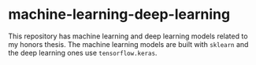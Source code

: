 # machine-learning-deep-learning

This repository has machine learning and deep learning models related to my honors thesis.  The machine learning models are built with <code>sklearn</code> and the deep learning ones use <code>tensorflow.keras</code>.
